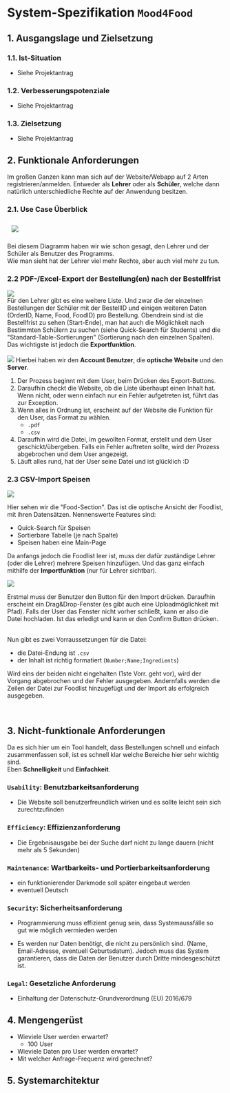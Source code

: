 # System-Spezifikation `Mood4Food`

## 1. Ausgangslage und Zielsetzung

### 1.1. Ist-Situation

- Siehe Projektantrag

### 1.2. Verbesserungspotenziale

- Siehe Projektantrag

### 1.3. Zielsetzung

- Siehe Projektantrag

## 2. Funktionale Anforderungen

Im großen Ganzen kann man sich auf der Website/Webapp auf 2 Arten registrieren/anmelden. Entweder als <strong>Lehrer</strong> oder als <strong>Schüler</strong>, welche dann natürlich unterschiedliche Rechte auf der Anwendung besitzen.

### 2.1. Use Case Überblick

<img src="./pics/protoDia.png" style="background-color:white; padding: 10px">

Bei diesem Diagramm haben wir wie schon gesagt, den Lehrer und der Schüler als Benutzer des Programms. </br>
Wie man sieht hat der Lehrer viel mehr Rechte, aber auch viel mehr zu tun.

### 2.2 PDF-/Excel-Export der Bestellung(en) nach der Bestellfrist

<img src="./pics/ExportSite.png">
<br>
Für den Lehrer gibt es eine weitere Liste. Und zwar die der einzelnen Bestellungen der Schüler mit der BestellID und einigen weiteren Daten (OrderID, Name, Food, FoodID) pro Bestellung. 
Obendrein sind ist die Bestellfrist zu sehen (Start-Ende), man hat auch die Möglichkeit nach Bestimmten Schülern zu suchen (siehe Quick-Search für Students) und die "Standard-Table-Sortierungen" (Sortierung nach den einzelnen Spalten). <br>
Das wichtigste ist jedoch die <strong>Exportfunktion</strong>.<br><br>

<img src="./pics/ExportAD.png">
Hierbei haben wir den <strong>Account Benutzer</strong>, die <strong>optische Website</strong> und den <strong>Server</strong>.

1. Der Prozess beginnt mit dem User, beim Drücken des Export-Buttons.
2. Daraufhin checkt die Website, ob die Liste überhaupt einen Inhalt hat. Wenn nicht, oder wenn einfach nur ein Fehler aufgetreten ist, führt das zur Exception.
3. Wenn alles in Ordnung ist, erscheint auf der Website die Funktion für den User, das Format zu wählen.
   - `.pdf`
   - `.csv`
4. Daraufhin wird die Datei, im gewollten Format, erstellt und dem User geschickt/übergeben. Falls ein Fehler auftreten sollte, wird der Prozess abgebrochen und dem User angezeigt.
5. Läuft alles rund, hat der User seine Datei und ist glücklich :D
   <br>

### 2.3 CSV-Import Speisen

<img src=".\pics\ImportFoodSite.png">

Hier sehen wir die "Food-Section". Das ist die optische Ansicht der Foodlist, mit ihren Datensätzen.
Nennenswerte Features sind:

- Quick-Search für Speisen
- Sortierbare Tabelle (je nach Spalte)
- Speisen haben eine Main-Page

Da anfangs jedoch die Foodlist leer ist, muss der dafür zuständige Lehrer (oder die Lehrer) mehrere Speisen hinzufügen. Und das ganz einfach mithilfe der <strong>Importfunktion</strong> (nur für Lehrer sichtbar).

<img src="./pics/ImportFoodAD.png">

Erstmal muss der Benutzer den Button für den Import drücken. Daraufhin erscheint ein Drag&Drop-Fenster (es gibt auch eine Uploadmöglichkeit mit Pfad). Falls der User das Fenster nicht vorher schließt, kann er also die Datei hochladen.
Ist das erledigt und kann er den Confirm Button drücken.

<br>Nun gibt es zwei Vorraussetzungen für die Datei:

- die Datei-Endung ist `.csv`
- der Inhalt ist richtig formatiert (`Number;Name;Ingredients`)

Wird eins der beiden nicht eingehalten (1ste Vorr. geht vor), wird der Vorgang abgebrochen und der Fehler ausgegeben.
Andernfalls werden die Zeilen der Datei zur Foodlist hinzugefügt und der Import als erfolgreich ausgegeben.

</br>

## 3. Nicht-funktionale Anforderungen

Da es sich hier um ein Tool handelt, dass Bestellungen schnell und einfach zusammenfassen soll, ist es schnell klar welche Bereiche hier sehr wichtig sind.<br>
Eben <strong>Schnelligkeit</strong> und <strong>Einfachkeit</strong>.

### `Usability`: Benutzbarkeitsanforderung

- Die Website soll benutzerfreundlich wirken und es sollte leicht sein sich zurechtzufinden

### `Efficiency`: Effizienzanforderung

- Die Ergebnisausgabe bei der Suche darf nicht zu lange dauern (nicht mehr als 5 Sekunden)

### `Maintenance`: Wartbarkeits- und Portierbarkeitsanforderung

- ein funktionierender Darkmode soll später eingebaut werden
- eventuell Deutsch

### `Security`: Sicherheitsanforderung

- Programmierung muss effizient genug sein, dass Systemaussfälle so gut wie möglich vermieden werden

- Es werden nur Daten benötigt, die nicht zu persönlich sind. (Name, Email-Adresse, eventuell Geburtsdatum).
  Jedoch muss das System garantieren, dass die Daten der Benutzer durch Dritte mindesgeschützt ist.

### `Legal`: Gesetzliche Anforderung

- Einhaltung der Datenschutz-Grundverordnung (EU) 2016/679

## 4. Mengengerüst

- Wieviele User werden erwartet?
  - 100 User
- Wieviele Daten pro User werden erwartet?
- Mit welcher Anfrage-Frequenz wird gerechnet?

## 5. Systemarchitektur
